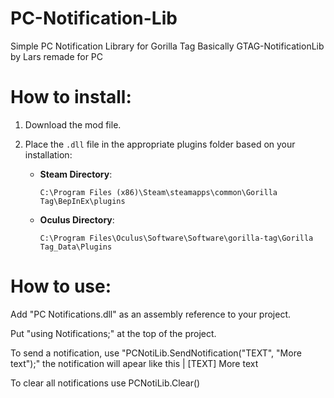 # PC-Notification-Lib
Simple PC Notification Library for Gorilla Tag
Basically GTAG-NotificationLib by Lars remade for PC

# How to install:
1. Download the mod file.
2. Place the `.dll` file in the appropriate plugins folder based on your installation:

   - **Steam Directory**:
     ```
     C:\Program Files (x86)\Steam\steamapps\common\Gorilla Tag\BepInEx\plugins
     ```

   - **Oculus Directory**:
     ```
     C:\Program Files\Oculus\Software\Software\gorilla-tag\Gorilla Tag_Data\Plugins
     ```

# How to use:
Add "PC Notifications.dll" as an assembly reference to your project.

Put "using Notifications;" at the top of the project.

To send a notification, use "PCNotiLib.SendNotification("TEXT", "More text");" the notification will apear like this | [TEXT] More text

To clear all notifications use PCNotiLib.Clear()
